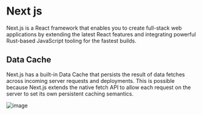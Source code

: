 # Next js

Next.js is a React framework that enables you to create full-stack web applications by extending
the latest React features and integrating powerful Rust-based JavaScript tooling for the fastest builds.

## Data Cache

Next.js has a built-in Data Cache that persists the result of data fetches across incoming server requests and deployments.
This is possible because Next.js extends the native fetch API to allow each request on the server to set its own persistent
caching semantics.

![image](https://github.com/Sarmad426/Documentation/assets/112152732/5014affc-1e44-472b-8913-25616a93f947)
